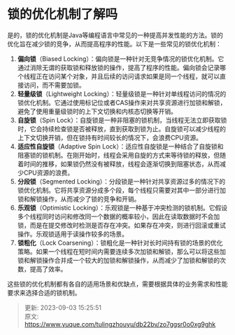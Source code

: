 # 锁的优化机制了解吗

是的，锁的优化机制是Java等编程语言中常见的一种提高并发性能的方法。锁的优化旨在减少锁的竞争，从而提高程序的性能。以下是一些常见的锁优化机制：

1. **偏向锁**（Biased Locking）：偏向锁是一种针对无竞争情况的锁优化机制。它通过消除无谓的获取锁和释放锁的操作，提高了程序的性能。偏向锁会记录哪个线程正在访问某个对象，并且后续的访问请求如果是同一个线程，就可以直接访问，而不需要加锁。
2. **轻量级锁**（Lightweight Locking）：轻量级锁是一种针对单线程访问的情况的锁优化机制。它通过使用标记位或者CAS操作来对共享资源进行加锁和解锁，避免了使用重量级锁时的上下文切换和内核态切换等开销。
3. **自旋锁**（Spin Lock）：自旋锁是一种非阻塞的锁机制，当线程无法立即获取锁时，它会持续检查锁是否被释放，直到获取到锁为止。自旋锁可以减少线程的上下文切换开销，但在锁持有时间较长的情况下，会浪费CPU资源。
4. **适应性自旋锁**（Adaptive Spin Lock）：适应性自旋锁是一种结合了自旋锁和阻塞锁的锁机制。在刚开始时，线程会采用自旋的方式来等待锁的释放，但随着时间的推移，如果锁仍然没有被释放，线程会逐渐切换到阻塞状态，从而减少CPU资源的浪费。
5. **分段锁**（Segmented Locking）：分段锁是一种针对共享资源过多的情况下的锁优化机制。它将共享资源分成多个段，每个线程只需要对其中一部分进行加锁和解锁操作，从而减少了锁的竞争和开销。
6. **乐观锁**（Optimistic Locking）：乐观锁是一种基于冲突检测的锁机制。它假设多个线程同时访问和修改同一个数据的概率较小，因此在读取数据时不会加锁，而是在提交修改时检测是否存在冲突。如果存在冲突，则进行回滚或重试操作。乐观锁适用于读操作较多的场景。
7. **锁粗化**（Lock Coarsening）：锁粗化是一种针对长时间持有锁的场景的优化策略。如果一个线程在短时间内需要连续多次加锁和解锁，那么可以将这些加锁和解锁操作合并成一个较大的加锁和解锁操作，从而减少了加锁和解锁的次数，提高了效率。

这些锁的优化机制都有各自的适用场景和优缺点，需要根据具体的业务需求和性能要求来选择合适的锁机制。



> 更新: 2023-09-03 15:25:51  
> 原文: <https://www.yuque.com/tulingzhouyu/db22bv/zo7ggsr0o0xg9ghk>